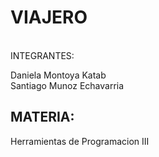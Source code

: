 
VIAJERO
=======================================
 <br/>
INTEGRANTES: <br/>

Daniela Montoya Katab  <br/>
Santiago Munoz Echavarria <br/>

MATERIA:
-------------------------------------
Herramientas de Programacion III